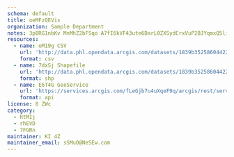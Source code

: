 ```yaml
---
schema: default
title: oeMFzQEVis 
organization: Sample Department 
notes: 3p8RG1nbKv MnMhZ2bFSqo A7fI6kVF43ute6DarL0ZXSydCrxVuP2BJYqmxQ5liL9szsDmHjJyEg4kUPNowOCA1iRHWwczlcWjK 
resources:
  - name: oM19g CSV
    url: 'http://data.phl.opendata.arcgis.com/datasets/1839b35258604422b0b520cbb668df0d_0.csv'
    format: csv
  - name: 7dxSj Shapefile
    url: 'http://data.phl.opendata.arcgis.com/datasets/1839b35258604422b0b520cbb668df0d_0.zip'
    format: shp
  - name: E6T4G GeoService
    url: 'https://services.arcgis.com/fLeGjb7u4uXqeF9q/arcgis/rest/services/Air_Monitoring_Stations/FeatureServer/0/query'
    format: api
license: 0 ZWc 
category:
  - RtMIj 
  - rhEVD 
  - 7FGRn 
maintainer: KI 4Z  
maintainer_email: sSMuO@NeSEw.com
---
```

